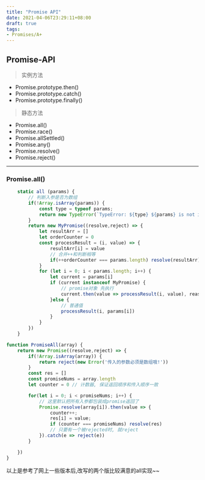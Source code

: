```yaml
---
title: "Promise API"
date: 2021-04-06T23:29:11+08:00
draft: true
tags:
- Promises/A+
---
```


## Promise-API
> 实例方法
- Promise.prototype.then() 
- Promise.prototype.catch()
- Promise.prototype.finally()  

> 静态方法
- Promise.all()  
- Promise.race()
- Promise.allSettled()
- Promise.any()
- Promise.resolve()
- Promise.reject()

---

### Promise.all()

```js
    static all (params) {
        // 判断入参是否为数组
        if(!Array.isArray(params)) {
            const type = typeof params;
            return new TypeError(`TypeError: ${type} ${params} is not iterable`)
        }
        return new MyPromise((resolve,reject) => {
            let resultArr = []
            let orderCounter = 0
            const processResult = (i, value) => {
                resultArr[i] = value 
                // 合并++和判断相等
                if(++orderCounter === params.length) resolve(resultArr)
            }
            for (let i = 0; i < params.length; i++) {
                let current = params[i]
                if (current instanceof MyPromise) {
                    // promise对象 先执行
                    current.then(value => processResult(i, value), reason => reject(reason))
                }else {
                    // 普通值
                    processResult(i, params[i])
                }
            }
        })
    }
```

```js
function PromiseAll(array) {
    return new Promise((resolve,reject) => {
        if(!Array.isArray(array)) {
            return reject(new Error('传入的参数必须是数组哦!'))
        }
        const res = []
        const promiseNums = array.length
        let counter = 0 // 计数器, 保证返回顺序和传入顺序一致

        for(let i = 0; i < promiseNums; i++) {
            // 这里默认把所有入参都包装成promise返回了
            Promise.resolve(array[i]).then(value => {
                counter++;
                res[i] = value;
                if (counter === promiseNums) resolve(res)
                // 只要有一个被rejected时, 就reject
            }).catch(e => reject(e))
        }

    })
}
```
以上是参考了网上一些版本后,改写的两个版比较满意的all实现~~